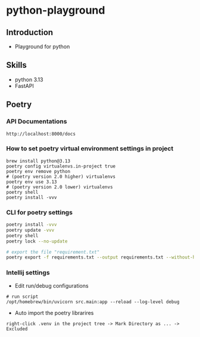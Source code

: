 # python-playground

## Introduction

* Playground for python

## Skills

* python 3.13
* FastAPI

## Poetry

### API Documentations

```
http://localhost:8000/docs
```

### How to set poetry virtual environment settings in project

```
brew install python@3.13
poetry config virtualenvs.in-project true
poetry env remove python
# (poetry version 2.0 higher) virtualenvs
poetry env use 3.13
# (poetry version 2.0 lower) virtualenvs
poetry shell
poetry install -vvv
```

### CLI for poetry settings

```bash
poetry install -vvv
poetry update -vvv
poetry shell
poetry lock --no-update

# export the file "requirement.txt"
poetry export -f requirements.txt --output requirements.txt --without-hashes
```

### Intellij settings

* Edit run/debug configurations

```
# run script
/opt/homebrew/bin/uvicorn src.main:app --reload --log-level debug
```

* Auto import the poetry librarires

```
right-click .venv in the project tree -> Mark Directory as ... -> Excluded
```
